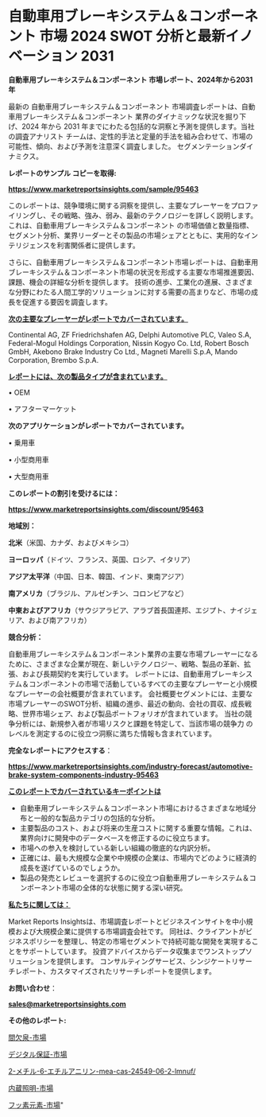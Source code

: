 # 自動車用ブレーキシステム＆コンポーネント 市場 2024 SWOT 分析と最新イノベーション 2031

<strong>自動車用ブレーキシステム＆コンポーネント 市場レポート、2024年から2031年</strong>

最新の 自動車用ブレーキシステム＆コンポーネント 市場調査レポートは、自動車用ブレーキシステム＆コンポーネント 業界のダイナミックな状況を掘り下げ、2024 年から 2031 年までにわたる包括的な洞察と予測を提供します。当社の調査アナリスト チームは、定性的手法と定量的手法を組み合わせて、市場の可能性、傾向、および予測を注意深く調査しました。 セグメンテーションダイナミクス。



<strong>レポートのサンプル コピーを取得:</strong> <a href=https://www.marketreportsinsights.com/sample/95463>

<strong><u>https://www.marketreportsinsights.com/sample/95463</u></strong></a>

このレポートは、競争環境に関する洞察を提供し、主要なプレーヤーをプロファイリングし、その戦略、強み、弱み、最新のテクノロジーを詳しく説明します。 これは、自動車用ブレーキシステム＆コンポーネント の市場価値と数量指標、セグメント分析、業界リーダーとその製品の市場シェアとともに、実用的なインテリジェンスを利害関係者に提供します。

さらに、自動車用ブレーキシステム＆コンポーネント市場レポートは、自動車用ブレーキシステム＆コンポーネント市場の状況を形成する主要な市場推進要因、課題、機会の詳細な分析を提供します。 技術の進歩、工業化の進展、さまざまな分野にわたる人間工学的ソリューションに対する需要の高まりなど、市場の成長を促進する要因を調査します。



<strong><u>次の主要なプレーヤーがレポートでカバーされています。</u></strong>

Continental AG, ZF Friedrichshafen AG, Delphi Automotive PLC, Valeo S.A, Federal-Mogul Holdings Corporation, Nissin Kogyo Co. Ltd, Robert Bosch GmbH, Akebono Brake Industry Co Ltd., Magneti Marelli S.p.A, Mando Corporation, Brembo S.p.A.



<strong><u><b>レポートには、次の製品タイプが含まれています。</b></u></strong>

• OEM

• アフターマーケット



<strong><b>次のアプリケーションがレポートでカバーされています。</b></strong>

• 乗用車

• 小型商用車

• 大型商用車



<strong><b>このレポートの割引を受けるには：</b></strong><a href=https://www.marketreportsinsights.com/discount/95463>

<strong><u>https://www.marketreportsinsights.com/discount/95463</u></strong></a>



<strong>地域別：</strong>



<strong>北米</strong>（米国、カナダ、およびメキシコ）



<strong>ヨーロッパ</strong>（ドイツ、フランス、英国、ロシア、イタリア）



<strong>アジア太平洋</strong>（中国、日本、韓国、インド、東南アジア）



<strong>南アメリカ</strong>（ブラジル、アルゼンチン、コロンビアなど）



<strong>中東およびアフリカ</strong>（サウジアラビア、アラブ首長国連邦、エジプト、ナイジェリア、および南アフリカ）



<strong>競合分析：</strong>

自動車用ブレーキシステム＆コンポーネント業界の主要な市場プレーヤーになるために、さまざまな企業が現在、新しいテクノロジー、戦略、製品の革新、拡張、および長期契約を実行しています。 レポートには、自動車用ブレーキシステム＆コンポーネントの市場で活動しているすべての主要なプレーヤーと小規模なプレーヤーの会社概要が含まれています。 会社概要セグメントには、主要な市場プレーヤーのSWOT分析、組織の進歩、最近の動向、会社の買収、成長戦略、世界市場シェア、および製品ポートフォリオが含まれています。 当社の競争分析には、新規参入者が市場リスクと課題を特定して、当該市場の競争力 のレベルを測定するのに役立つ洞察に満ちた情報も含まれています。



<strong>完全なレポートにアクセスする</strong>：

<a href=https://www.marketreportsinsights.com/industry-forecast/automotive-brake-system-components-industry-95463>

<strong><u>https://www.marketreportsinsights.com/industry-forecast/automotive-brake-system-components-industry-95463</u></strong></a>



<strong><u><b>このレポートでカバーされているキーポイントは</b></u></strong>
<ul>
  <li>自動車用ブレーキシステム＆コンポーネント市場におけるさまざまな地域分布と一般的な製品カテゴリの包括的な分析。</li>
  <li>主要製品のコスト、および将来の生産コストに関する重要な情報。これは、業界向けに開発中のデータベースを修正するのに役立ちます。</li>
  <li>市場への参入を検討している新しい組織の徹底的な内訳分析。</li>
  <li>正確には、最も大規模な企業や中規模の企業は、市場内でどのように経済的成長を遂げているのでしょうか。</li>
  <li>製品の発売とレビューを選択するのに役立つ自動車用ブレーキシステム＆コンポーネント市場の全体的な状態に関する深い研究。</li>
</ul>


<strong><u><b>私たちに関しては：</b></u></strong>

Market Reports Insightsは、市場調査レポートとビジネスインサイトを中小規模および大規模企業に提供する市場調査会社です。 同社は、クライアントがビジネスポリシーを整理し、特定の市場セグメントで持続可能な開発を実現することをサポートしています。 投資アドバイスからデータ収集までワンストップソリューションを提供します。 コンサルティングサービス、シンジケートリサーチレポート、カスタマイズされたリサーチレポートを提供します。



<strong><b>お問い合わせ</b></strong>：

<a href=mailto:sales@marketreportsinsights.com>

<strong><u>sales@marketreportsinsights.com</u></strong></a>



<strong>その他のレポート:</strong>

<a href=https://www.linkedin.com/pulse/間欠泉-市場-2023-swot-分析と最新イノベーション-2030-pr-news-hub-yfn2f/>間欠泉-市場</a>

<a href=https://www.linkedin.com/pulse/デジタル保証-市場-2023-swot-分析と最新イノベーション-2030-yieff/>デジタル保証-市場</a>

<a href=https://www.linkedin.com/pulse/2-メチル-6-エチルアニリン-mea-cas-24549-06-2-lmnuf/>2-メチル-6-エチルアニリン-mea-cas-24549-06-2-lmnuf/</a>

<a href=https://www.linkedin.com/pulse/内蔵照明-市場-2023-競争分析と事業成長-2030-analytics-achievers-24-analysis-q6gkf/>内蔵照明-市場</a>

<a href=https://www.linkedin.com/pulse/フッ素元素-市場-2023-収益と成長ドライバー-2030-data-dive-discoveries-24-analysis-ef1wf/>フッ素元素-市場</a>"
